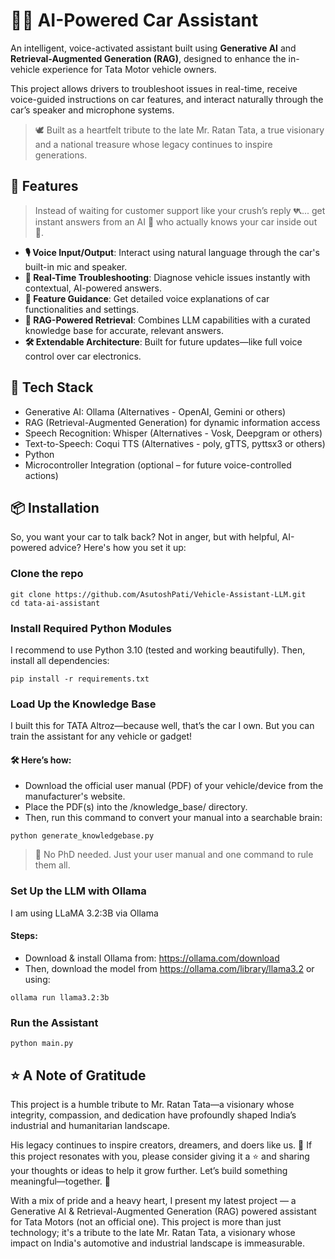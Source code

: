 # 🚗🧠 AI-Powered Car Assistant 

An intelligent, voice-activated assistant built using **Generative AI** and 
**Retrieval-Augmented Generation (RAG)**, designed to enhance the in-vehicle 
experience for Tata Motor vehicle owners.

This project allows drivers to troubleshoot issues in real-time, receive 
voice-guided instructions on car features, and interact naturally through the 
car’s speaker and microphone systems.

> 🕊️ Built as a heartfelt tribute to the late Mr. Ratan Tata, a true visionary 
> and a national treasure whose legacy continues to inspire generations.

## 🚀 Features
> Instead of waiting for customer support like your crush’s reply 💔📞... get 
> instant answers from an AI 🤖 who actually knows your car inside out 🔧.

- **🎙️ Voice Input/Output**: Interact using natural language through the car's 
built-in mic and speaker.
- **🔧 Real-Time Troubleshooting**: Diagnose vehicle issues instantly with 
contextual, AI-powered answers.
- **📘 Feature Guidance**: Get detailed voice explanations of car 
functionalities and settings.
- **🔄 RAG-Powered Retrieval**: Combines LLM capabilities with a curated 
knowledge base for accurate, relevant answers.
- **🛠️ Extendable Architecture**: Built for future updates—like full voice 
control over car electronics.

## 🧠 Tech Stack
- Generative AI: Ollama (Alternatives - OpenAI, Gemini or others)
- RAG (Retrieval-Augmented Generation) for dynamic information access
- Speech Recognition:  Whisper (Alternatives - Vosk, Deepgram or others)
- Text-to-Speech: Coqui TTS (Alternatives - poly, gTTS, pyttsx3 or others)
- Python
- Microcontroller Integration (optional – for future voice-controlled actions)

## 📦 Installation
So, you want your car to talk back? Not in anger, but with helpful, AI-powered 
advice? Here's how you set it up:

### Clone the repo
```commandline
git clone https://github.com/AsutoshPati/Vehicle-Assistant-LLM.git
cd tata-ai-assistant
```

### Install Required Python Modules
I recommend to use Python 3.10 (tested and working beautifully). Then, 
install all dependencies:
```commandline
pip install -r requirements.txt
```

### Load Up the Knowledge Base
I built this for TATA Altroz—because well, that’s the car I own. But you can 
train the assistant for any vehicle or gadget!
#### 🛠️ Here’s how:
- Download the official user manual (PDF) of your vehicle/device from the manufacturer's website.
- Place the PDF(s) into the /knowledge_base/ directory.
- Then, run this command to convert your manual into a searchable brain:
```commandline
python generate_knowledgebase.py
```
> 🤖 No PhD needed. Just your user manual and one command to rule them all.

### Set Up the LLM with Ollama
I am using LLaMA 3.2:3B via Ollama
#### Steps:
- Download & install Ollama from: https://ollama.com/download
- Then, download the model from https://ollama.com/library/llama3.2 or using:
```commandline
ollama run llama3.2:3b
```

### Run the Assistant
```commandline
python main.py
```

## ⭐ A Note of Gratitude
This project is a humble tribute to Mr. Ratan Tata—a visionary whose integrity, 
compassion, and dedication have profoundly shaped India’s industrial and 
humanitarian landscape.

His legacy continues to inspire creators, dreamers, and doers like us. 🙏
If this project resonates with you, please consider giving it a ⭐ and sharing 
your thoughts or ideas to help it grow further. Let’s build something 
meaningful—together. 💛



With a mix of pride and a heavy heart, I present my latest project — a Generative AI & Retrieval-Augmented Generation (RAG) powered assistant for Tata Motors (not an official one). This project is more than just technology; it's a tribute to the late Mr. Ratan Tata, a visionary whose impact on India's automotive and industrial landscape is immeasurable.


